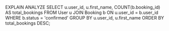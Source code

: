 EXPLAIN ANALYZE
SELECT u.user_id, u.first_name, COUNT(b.booking_id) AS total_bookings
FROM User u
JOIN Booking b ON u.user_id = b.user_id
WHERE b.status = 'confirmed'
GROUP BY u.user_id, u.first_name
ORDER BY total_bookings DESC;